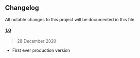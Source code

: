 ## Changelog

All notable changes to this project will be documented in this file.

#### [1.0](https://github.com/AleNegrini/parrocchie-valmalenco-ui/tree/develop/src)

> 28 December 2020

- First ever production version

